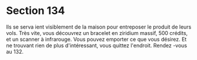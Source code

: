 # Section 134

Ils se serva ient visiblement de la maison pour entreposer le
produit de leurs vols. Très vite, vous découvrez un bracelet en
ziridium massif, 500 crédits, et un scanner à infrarouge. Vous
pouvez emporter ce que vous désirez. Et ne trouvant rien de plus
d'intéressant, vous quittez l'endroit. Rendez -vous au 132.